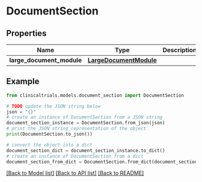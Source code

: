 # DocumentSection


## Properties

Name | Type | Description | Notes
------------ | ------------- | ------------- | -------------
**large_document_module** | [**LargeDocumentModule**](LargeDocumentModule.md) |  | [optional] 

## Example

```python
from clinicaltrials.models.document_section import DocumentSection

# TODO update the JSON string below
json = "{}"
# create an instance of DocumentSection from a JSON string
document_section_instance = DocumentSection.from_json(json)
# print the JSON string representation of the object
print(DocumentSection.to_json())

# convert the object into a dict
document_section_dict = document_section_instance.to_dict()
# create an instance of DocumentSection from a dict
document_section_from_dict = DocumentSection.from_dict(document_section_dict)
```
[[Back to Model list]](../README.md#documentation-for-models) [[Back to API list]](../README.md#documentation-for-api-endpoints) [[Back to README]](../README.md)


